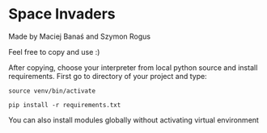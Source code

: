 # Space Invaders

Made by Maciej Banaś and Szymon Rogus

Feel free to copy and use :)

After copying, choose your interpreter from local python source and install requirements.
First go to directory of your project and type:

    source venv/bin/activate
    
    pip install -r requirements.txt

You can also install modules globally without activating virtual environment